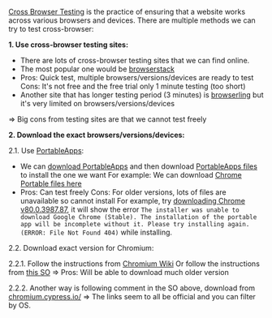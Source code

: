 [Cross Browser Testing](https://developer.mozilla.org/en-US/docs/Learn/Tools_and_testing/Cross_browser_testing/Introduction) is the practice of ensuring that a website works across various browsers and devices.
There are multiple methods we can try to test cross-browser:

**1. Use cross-browser testing sites:**
* There are lots of cross-browser testing sites that we can find online.
* The most popular one would be [browserstack](https://www.browserstack.com/)
* Pros: Quick test, multiple browsers/versions/devices are ready to test
Cons: It's not free and the free trial only 1 minute testing (too short)
* Another site that has longer testing period (3 minutes) is [browserling](https://www.browserling.com/) but it's very limited on browsers/versions/devices

=> Big cons from testing sites are that we cannot test freely

**2. Download the exact browsers/versions/devices:**

2.1. Use [PortableApps](https://portableapps.com):
* We can [download PortableApps](https://portableapps.com/download) and then download [PortableApps files](https://sourceforge.net/projects/portableapps/files/) to install the one we want
For example: We can download [Chrome Portable files here](https://sourceforge.net/projects/portableapps/files/Google%20Chrome%20Portable/)
* Pros: Can test freely
Cons: For older versions, lots of files are unavailable so cannot install
For example, try [downloading Chrome v80.0.3987.87](https://sourceforge.net/projects/portableapps/files/Google%20Chrome%20Portable/GoogleChromePortable_80.0.3987.87_online.paf.exe/download), it will show the error `The installer was unable to download Google Chrome (Stable). The installation of the portable app will be incomplete without it. Please try installing again. (ERROR: File Not Found 404)` while installing.

2.2. Download exact version for Chromium:

2.2.1. Follow the instructions from [Chromium Wiki](https://www.chromium.org/getting-involved/download-chromium/)
Or follow the instructions from [this SO](https://stackoverflow.com/a/54927497/13079808)
=> Pros: Will be able to download much older version

2.2.2. Another way is following comment in the SO above, download from [chromium.cypress.io/](https://chromium.cypress.io/)
=> The links seem to all be official and you can filter by OS.